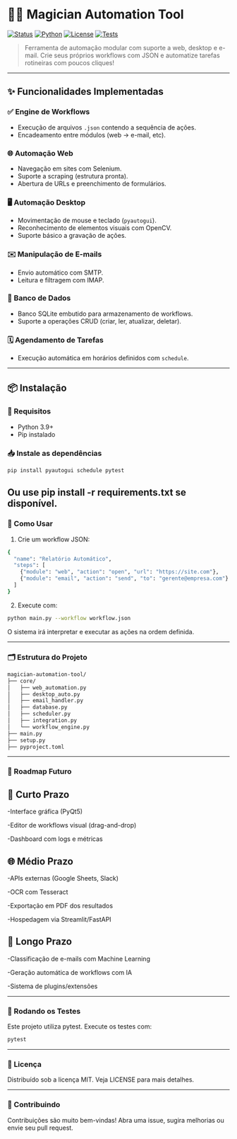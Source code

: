 # 🧙‍♂️ Magician Automation Tool

[![Status](https://img.shields.io/badge/status-em%20desenvolvimento-yellow)]()
[![Python](https://img.shields.io/badge/python-3.9%2B-blue.svg)]()
[![License](https://img.shields.io/badge/license-MIT-green.svg)]()
[![Tests](https://img.shields.io/badge/tests-pytest-passing)]()

> Ferramenta de automação modular com suporte a web, desktop e e-mail. Crie seus próprios workflows com JSON e automatize tarefas rotineiras com poucos cliques!

---

## ✨ Funcionalidades Implementadas

### ✅ Engine de Workflows
- Execução de arquivos `.json` contendo a sequência de ações.
- Encadeamento entre módulos (web → e-mail, etc).

### 🌐 Automação Web
- Navegação em sites com Selenium.
- Suporte a scraping (estrutura pronta).
- Abertura de URLs e preenchimento de formulários.

### 🖥️ Automação Desktop
- Movimentação de mouse e teclado (`pyautogui`).
- Reconhecimento de elementos visuais com OpenCV.
- Suporte básico a gravação de ações.

### ✉️ Manipulação de E-mails
- Envio automático com SMTP.
- Leitura e filtragem com IMAP.

### 💾 Banco de Dados
- Banco SQLite embutido para armazenamento de workflows.
- Suporte a operações CRUD (criar, ler, atualizar, deletar).

### 🗓️ Agendamento de Tarefas
- Execução automática em horários definidos com `schedule`.

---

## 📦 Instalação

### 🔧 Requisitos
- Python 3.9+
- Pip instalado

### 📥 Instale as dependências

```bash
pip install pyautogui schedule pytest
```
Ou use pip install -r requirements.txt se disponível.
---


### 🚀 Como Usar
1. Crie um workflow JSON:
```bash
{
  "name": "Relatório Automático",
  "steps": [
    {"module": "web", "action": "open", "url": "https://site.com"},
    {"module": "email", "action": "send", "to": "gerente@empresa.com"}
  ]
}
```
2. Execute com:
```bash
python main.py --workflow workflow.json
```
O sistema irá interpretar e executar as ações na ordem definida.

---

### 🗂️ Estrutura do Projeto

```bash
magician-automation-tool/
├── core/
│   ├── web_automation.py
│   ├── desktop_auto.py
│   ├── email_handler.py
│   ├── database.py
│   ├── scheduler.py
│   ├── integration.py
│   └── workflow_engine.py
├── main.py
├── setup.py
├── pyproject.toml
```
---

### 🔭 Roadmap Futuro

## 🎯 Curto Prazo

-Interface gráfica (PyQt5)

-Editor de workflows visual (drag-and-drop)

-Dashboard com logs e métricas

## 🌐 Médio Prazo

-APIs externas (Google Sheets, Slack)

-OCR com Tesseract

-Exportação em PDF dos resultados

-Hospedagem via Streamlit/FastAPI

## 🧠 Longo Prazo

-Classificação de e-mails com Machine Learning

-Geração automática de workflows com IA

-Sistema de plugins/extensões

---

### 🧪 Rodando os Testes

Este projeto utiliza pytest. Execute os testes com:
```bash
pytest
```
---

### 📖 Licença

Distribuído sob a licença MIT. Veja LICENSE para mais detalhes.

---

### 🤝 Contribuindo

Contribuições são muito bem-vindas! Abra uma issue, sugira melhorias ou envie seu pull request.



